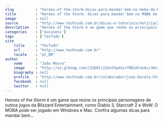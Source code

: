 ```yaml
---
slug          : "heroes-of-the-storm-dicas-para-mandar-bem-no-moba-da-blizzard"
title         : "Heroes of the Storm: dicas para mandar bem no MOBA da Blizzard"
image         : null
source        : "http://www.techtudo.com.br/dicas-e-tutoriais/noticia/2015/06/heroes-storm-dicas-para-mandar-bem-no-moba-da-blizzard.html"
description   : "Heroes of the Storm é um game que reúne os principais personagens de outros jogos da Blizzard Entertainment, como Diablo 3, Starcraft 2 e WoW. O MOBA pode ser jogado em Windows e Mac. Confira algumas dicas para mandar bem..."
categories    : ['business']
tags          : ['TecTudo']
site          :
    title     : "TecTudo"
    url       : "http://www.techtudo.com.br"
    locale    : "pt_BR"
author        :
    name      : "João Moura"
    image     : "http://s2.glbimg.com/C2GENli2ZeoYhp4UzcfRRLHC4xA=/30x30/s2.glbimg.com/d80-Tqo1jVPT6OvR1KL8LJdzSXo=/140x140/s.glbimg.com/po/tt2/f/original/2013/11/12/joao_.jpg"
    biography : null
    profile   : "http://www.techtudo.com.br/colaborador/joao-barata.html"
    facebook  : null
    twitter   : null
---
```


Heroes of the Storm é um game que reúne os principais personagens de outros jogos da Blizzard Entertainment, como Diablo 3, Starcraft 2 e WoW. O MOBA pode ser jogado em Windows e Mac. Confira algumas dicas para mandar bem...
